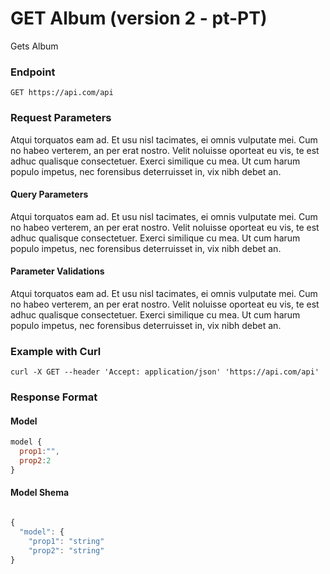 # GET Album (version 2 - pt-PT)
Gets Album


### Endpoint
```
GET https://api.com/api
```

### Request Parameters
Atqui torquatos eam ad. Et usu nisl tacimates, ei omnis vulputate mei. Cum no habeo verterem, an per erat nostro. Velit noluisse oporteat eu vis, te est adhuc qualisque consectetuer. Exerci similique cu mea. Ut cum harum populo impetus, nec forensibus deterruisset in, vix nibh debet an.
#### Query Parameters
Atqui torquatos eam ad. Et usu nisl tacimates, ei omnis vulputate mei. Cum no habeo verterem, an per erat nostro. Velit noluisse oporteat eu vis, te est adhuc qualisque consectetuer. Exerci similique cu mea. Ut cum harum populo impetus, nec forensibus deterruisset in, vix nibh debet an.
#### Parameter Validations
Atqui torquatos eam ad. Et usu nisl tacimates, ei omnis vulputate mei. Cum no habeo verterem, an per erat nostro. Velit noluisse oporteat eu vis, te est adhuc qualisque consectetuer. Exerci similique cu mea. Ut cum harum populo impetus, nec forensibus deterruisset in, vix nibh debet an.

### Example with Curl
``` curl
curl -X GET --header 'Accept: application/json' 'https://api.com/api'
```

### Response Format

#### Model

``` js
model {
  prop1:"",
  prop2:2
}
```

#### Model Shema

``` js

{
  "model": {
    "prop1": "string"
    "prop2": "string"
}
```

